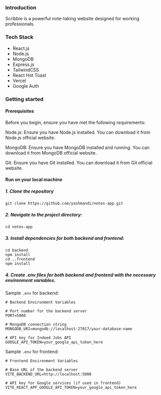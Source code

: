 ### Introduction
Scribbie is a powerful note-taking website designed for working professionals. 

### Tech Stack
- React.js
- Node.js
- MongoDB
- Express.js
- TailwindCSS
- React Hot Toast
- Vercel
- Google Auth

### Getting started

#### Prerequisites
Before you begin, ensure you have met the following requirements:

Node.js: Ensure you have Node.js installed. You can download it from Node.js official website.

MongoDB: Ensure you have MongoDB installed and running. You can download it from MongoDB official website.

Git: Ensure you have Git installed. You can download it from Git official website.

#### Run on your local machine

##### 1. Clone the repository

```
git clone https://github.com/yashmandi/notes-app.git
```

##### 2. Navigate to the project directory:
```
cd notes-app
```

##### 3. Install dependencies for both backend and frontend:
```
cd backend
npm install
cd ..frontend
npm install
```
##### 4. Create .env files for both backend and frontend with the necessary environment variables.

Sample ```.env``` for backend:
```
# Backend Environment Variables

# Port number for the backend server
PORT=5000

# MongoDB connection string
MONGODB_URI=mongodb://localhost:27017/your-database-name

# API key for Indeed Jobs API
GOOGLE_API_TOKEN=your_google_api_token_here
```

Sample ```.env``` for frontend:
```
# Frontend Environment Variables

# Base URL of the backend server
VITE_BACKEND_URL=http://localhost:5000

# API key for Google services (if used in frontend)
VITE_REACT_APP_GOOGLE_API_TOKEN=your_google_api_token_here
```
